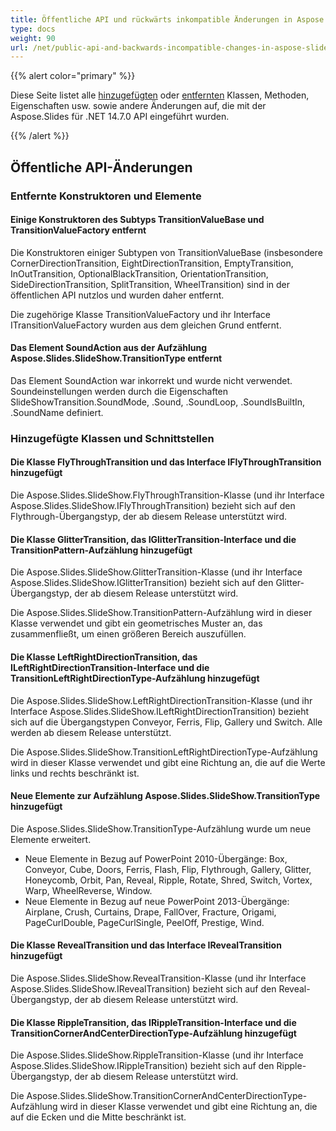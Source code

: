 ```yaml
---
title: Öffentliche API und rückwärts inkompatible Änderungen in Aspose.Slides für .NET 14.7.0
type: docs
weight: 90
url: /net/public-api-and-backwards-incompatible-changes-in-aspose-slides-for-net-14-7-0/
---
```


{{% alert color="primary" %}} 

Diese Seite listet alle [hinzugefügten](/slides/net/public-api-and-backwards-incompatible-changes-in-aspose-slides-for-net-14-7-0/) oder [entfernten](/slides/net/public-api-and-backwards-incompatible-changes-in-aspose-slides-for-net-14-7-0/) Klassen, Methoden, Eigenschaften usw. sowie andere Änderungen auf, die mit der Aspose.Slides für .NET 14.7.0 API eingeführt wurden.

{{% /alert %}} 
## **Öffentliche API-Änderungen**
### **Entfernte Konstruktoren und Elemente**
#### **Einige Konstruktoren des Subtyps TransitionValueBase und TransitionValueFactory entfernt**
Die Konstruktoren einiger Subtypen von TransitionValueBase (insbesondere CornerDirectionTransition, EightDirectionTransition, EmptyTransition, InOutTransition, OptionalBlackTransition, OrientationTransition, SideDirectionTransition, SplitTransition, WheelTransition) sind in der öffentlichen API nutzlos und wurden daher entfernt.

Die zugehörige Klasse TransitionValueFactory und ihr Interface ITransitionValueFactory wurden aus dem gleichen Grund entfernt.
#### **Das Element SoundAction aus der Aufzählung Aspose.Slides.SlideShow.TransitionType entfernt**
Das Element SoundAction war inkorrekt und wurde nicht verwendet. Soundeinstellungen werden durch die Eigenschaften SlideShowTransition.SoundMode, .Sound, .SoundLoop, .SoundIsBuiltIn, .SoundName definiert.
### **Hinzugefügte Klassen und Schnittstellen**
#### **Die Klasse FlyThroughTransition und das Interface IFlyThroughTransition hinzugefügt**
Die Aspose.Slides.SlideShow.FlyThroughTransition-Klasse (und ihr Interface Aspose.Slides.SlideShow.IFlyThroughTransition) bezieht sich auf den Flythrough-Übergangstyp, der ab diesem Release unterstützt wird.
#### **Die Klasse GlitterTransition, das IGlitterTransition-Interface und die TransitionPattern-Aufzählung hinzugefügt**
Die Aspose.Slides.SlideShow.GlitterTransition-Klasse (und ihr Interface Aspose.Slides.SlideShow.IGlitterTransition) bezieht sich auf den Glitter-Übergangstyp, der ab diesem Release unterstützt wird.

Die Aspose.Slides.SlideShow.TransitionPattern-Aufzählung wird in dieser Klasse verwendet und gibt ein geometrisches Muster an, das zusammenfließt, um einen größeren Bereich auszufüllen.
#### **Die Klasse LeftRightDirectionTransition, das ILeftRightDirectionTransition-Interface und die TransitionLeftRightDirectionType-Aufzählung hinzugefügt**
Die Aspose.Slides.SlideShow.LeftRightDirectionTransition-Klasse (und ihr Interface Aspose.Slides.SlideShow.ILeftRightDirectionTransition) bezieht sich auf die Übergangstypen Conveyor, Ferris, Flip, Gallery und Switch. Alle werden ab diesem Release unterstützt.

Die Aspose.Slides.SlideShow.TransitionLeftRightDirectionType-Aufzählung wird in dieser Klasse verwendet und gibt eine Richtung an, die auf die Werte links und rechts beschränkt ist.
#### **Neue Elemente zur Aufzählung Aspose.Slides.SlideShow.TransitionType hinzugefügt**
Die Aspose.Slides.SlideShow.TransitionType-Aufzählung wurde um neue Elemente erweitert.

- Neue Elemente in Bezug auf PowerPoint 2010-Übergänge: Box, Conveyor, Cube, Doors, Ferris, Flash, Flip, Flythrough, Gallery, Glitter, Honeycomb, Orbit, Pan, Reveal, Ripple, Rotate, Shred, Switch, Vortex, Warp, WheelReverse, Window.
- Neue Elemente in Bezug auf neue PowerPoint 2013-Übergänge: Airplane, Crush, Curtains, Drape, FallOver, Fracture, Origami, PageCurlDouble, PageCurlSingle, PeelOff, Prestige, Wind.
#### **Die Klasse RevealTransition und das Interface IRevealTransition hinzugefügt**
Die Aspose.Slides.SlideShow.RevealTransition-Klasse (und ihr Interface Aspose.Slides.SlideShow.IRevealTransition) bezieht sich auf den Reveal-Übergangstyp, der ab diesem Release unterstützt wird.
#### **Die Klasse RippleTransition, das IRippleTransition-Interface und die TransitionCornerAndCenterDirectionType-Aufzählung hinzugefügt**
Die Aspose.Slides.SlideShow.RippleTransition-Klasse (und ihr Interface Aspose.Slides.SlideShow.IRippleTransition) bezieht sich auf den Ripple-Übergangstyp, der ab diesem Release unterstützt wird.

Die Aspose.Slides.SlideShow.TransitionCornerAndCenterDirectionType-Aufzählung wird in dieser Klasse verwendet und gibt eine Richtung an, die auf die Ecken und die Mitte beschränkt ist.